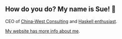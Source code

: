 ## How do you do? My name is Sue! 👋

CEO of [China-West Consulting](https://chinawest.consulting) and [Haskell enthusiast](https://github.com/someodd/).

[My website has more info about me](https://sue.do).
